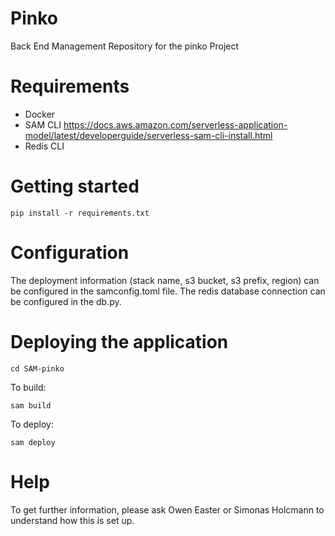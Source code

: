 # Pinko

Back End Management Repository for the pinko Project

# Requirements

- Docker
- SAM CLI https://docs.aws.amazon.com/serverless-application-model/latest/developerguide/serverless-sam-cli-install.html
- Redis CLI

# Getting started

```
pip install -r requirements.txt
```

# Configuration

The deployment information (stack name, s3 bucket, s3 prefix, region) can be configured in the samconfig.toml file.
The redis database connection can be configured in the db.py.

# Deploying the application

```
cd SAM-pinko
```

To build:

```
sam build
```

To deploy:

```
sam deploy
```

# Help

To get further information, please ask Owen Easter or Simonas Holcmann to understand how this is set up.
